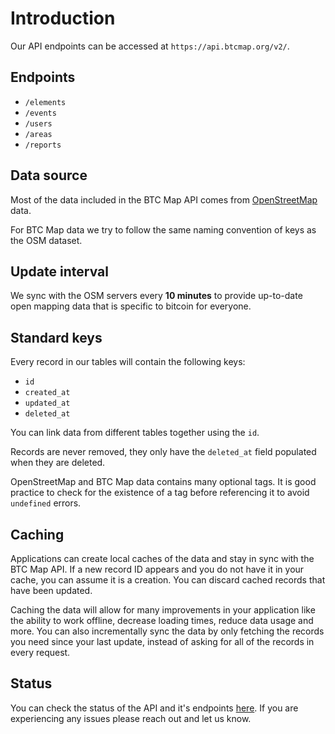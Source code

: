 # Introduction

Our API endpoints can be accessed at `https://api.btcmap.org/v2/`.

## Endpoints

- `/elements`
- `/events`
- `/users`
- `/areas`
- `/reports`

## Data source

Most of the data included in the BTC Map API comes from [OpenStreetMap](https://www.openstreetmap.org/) data.

For BTC Map data we try to follow the same naming convention of keys as the OSM dataset.

## Update interval

We sync with the OSM servers every **10 minutes** to provide up-to-date open mapping data that is specific to bitcoin for everyone.

## Standard keys

Every record in our tables will contain the following keys:

- `id`
- `created_at`
- `updated_at`
- `deleted_at`

You can link data from different tables together using the `id`.

Records are never removed, they only have the `deleted_at` field populated when they are deleted.

OpenStreetMap and BTC Map data contains many optional tags. It is good practice to check for the existence of a tag before referencing it to avoid `undefined` errors.

## Caching

Applications can create local caches of the data and stay in sync with the BTC Map API. If a new record ID appears and you do not have it in your cache, you can assume it is a creation. You can discard cached records that have been updated.

Caching the data will allow for many improvements in your application like the ability to work offline, decrease loading times, reduce data usage and more. You can also incrementally sync the data by only fetching the records you need since your last update, instead of asking for all of the records in every request.

## Status

You can check the status of the API and it's endpoints [here](https://stats.uptimerobot.com/7kgEVtzlV1). If you are experiencing any issues please reach out and let us know.
